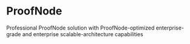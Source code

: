 # ProofNode
Professional ProofNode solution with ProofNode-optimized enterprise-grade and enterprise scalable-architecture capabilities
